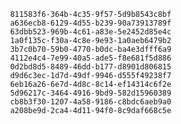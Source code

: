 
                811583f6-364b-4c35-9f57-5d9b8543c8bf
                a636ecb8-6129-4d55-b239-90a73913789f
                63dbb523-969b-4c61-a83e-5e2452d85e4c
                1a0f135c-f30a-4c8e-9e93-1a0aeb6479b2
                3b7c0b70-59b0-4770-b0dc-ba4e3dfff6a9
                4112e4c4-7e99-40a5-ade5-f8e681f5d886
                0d2bd8d5-8489-46dd-b177-d8901d806815
                d9d6c3ec-1d7d-49df-9946-d555f49238f7
                6eb16a26-6e7d-4d8c-8c14-ef14314c6f2e
                5d96217c-3464-4916-9bd9-582d15960389
                cb8b3f30-1207-4a58-9186-c8bdc6aeb9a0
                a208be9d-2ca4-4d11-94f0-8c9daf668c5e
                